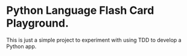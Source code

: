 # Python Language Flash Card Playground.

This is just a simple project to experiment with using TDD 
to develop a Python app.

